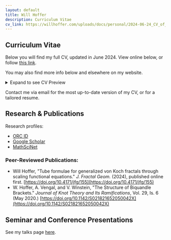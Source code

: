 ```yaml
---
layout: default
title: Will Hoffer
description: Curriculum Vitae
cv_link: https://willhoffer.com/uploads/docs/personal/2024-06-24_CV_of_Will_Hoffer.pdf
---
```


## Curriculum Vitae

Below you will find my full CV, updated in June 2024. View online below, or follow [this link]({{page.cv_link}}).

You may also find more info below and elsewhere on my website.

<details>
    <summary>Expand to see CV Preview</summary>
    <iframe src="{{page.cv_link}}" width="100%" height="900">
    </iframe>
</details>

Contact me via email for the most up-to-date version of my CV, or for a tailored resume.

## Research & Publications

Research profiles:
- [ORC ID](https://orcid.org/my-orcid?orcid=0000-0002-1825-4477)
- [Google Scholar](https://scholar.google.com/citations?hl=en&user=kaJEJSoAAAAJ)
- [MathSciNet](https://mathscinet.ams.org/mathscinet/author?authorId=1393194)

### Peer-Reviewed Publications:

- Will Hoffer, "Tube formulae for generalized von Koch fractals through scaling functional equations." *J. Fractal Geom.* (2024), published online first. [https://doi.org/10.4171/jfg/155](https://doi.org/10.4171/jfg/155)
- W. Hoffer, A. Vengal, and V. Winstein, "The Structure of Biquandle Brackets." *Journal of Knot Theory and Its Ramifications*, Vol. 29, Is. 6 (May 2020.)  [https://doi.org/10.1142/S021821652050042X](https://doi.org/10.1142/S021821652050042X)


## Seminar and Conference Presentations

See my talks page [here](https://willhoffer.com/talks).
